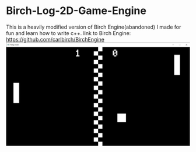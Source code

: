 # Birch-Log-2D-Game-Engine

This is a heavily modified version of Birch Engine(abandoned) I made for fun and learn how to write c++.
link to Birch Engine: https://github.com/carlbirch/BirchEngine
<img src="Pong.png">
